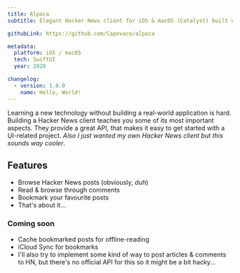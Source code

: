 ```yaml
---
title: Alpaca
subtitle: Elegant Hacker News client for iOS & macOS (Catalyst) built using SwiftUI

githubLink: https://github.com/Capevace/alpaca

metadata:
  platform: iOS / macOS
  tech: SwiftUI
  year: 2020

changelog:
  - version: 1.0.0
    name: Hello, World!
---
```


Learning a new technology without building a real-world application is hard. Building a Hacker News client teaches you some of its most important aspects. They provide a great API, that makes it easy to get started with a UI-related project. _Also I just wanted my own Hacker News client but this sounds way cooler_.

## Features

- Browse Hacker News posts (obviously, _duh_)
- Read & browse through comments
- Bookmark your favourite posts
- That's about it...

### Coming soon

- Cache bookmarked posts for offline-reading
- iCloud Sync for bookmarks
- I'll also try to implement some kind of way to post articles & comments to HN, but there's no official API for this so it might be a bit hacky...
